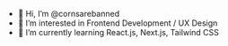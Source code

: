 - 👋 Hi, I’m @cornsarebanned
- 👀 I’m interested in Frontend Development / UX Design
- 🌱 I’m currently learning React.js, Next.js, Tailwind CSS
